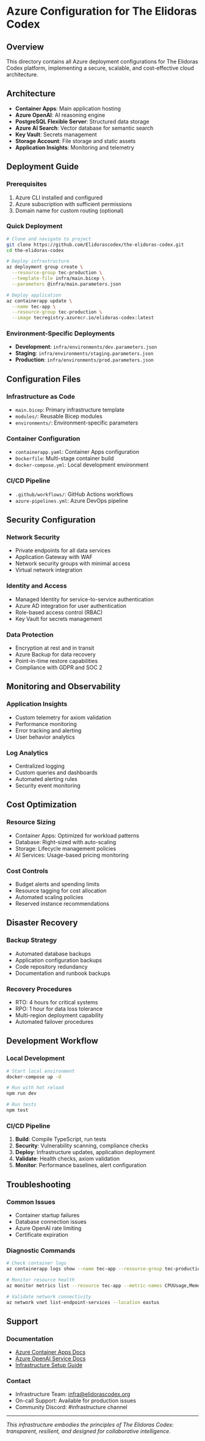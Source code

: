 # Azure Configuration for The Elidoras Codex

## Overview
This directory contains all Azure deployment configurations for The Elidoras Codex platform, implementing a secure, scalable, and cost-effective cloud architecture.

## Architecture
- **Container Apps**: Main application hosting
- **Azure OpenAI**: AI reasoning engine
- **PostgreSQL Flexible Server**: Structured data storage
- **Azure AI Search**: Vector database for semantic search
- **Key Vault**: Secrets management
- **Storage Account**: File storage and static assets
- **Application Insights**: Monitoring and telemetry

## Deployment Guide

### Prerequisites
1. Azure CLI installed and configured
2. Azure subscription with sufficient permissions
3. Domain name for custom routing (optional)

### Quick Deployment
```bash
# Clone and navigate to project
git clone https://github.com/Elidorascodex/the-elidoras-codex.git
cd the-elidoras-codex

# Deploy infrastructure
az deployment group create \
  --resource-group tec-production \
  --template-file infra/main.bicep \
  --parameters @infra/main.parameters.json

# Deploy application
az containerapp update \
  --name tec-app \
  --resource-group tec-production \
  --image tecregistry.azurecr.io/elidoras-codex:latest
```

### Environment-Specific Deployments
- **Development**: `infra/environments/dev.parameters.json`
- **Staging**: `infra/environments/staging.parameters.json`
- **Production**: `infra/environments/prod.parameters.json`

## Configuration Files

### Infrastructure as Code
- `main.bicep`: Primary infrastructure template
- `modules/`: Reusable Bicep modules
- `environments/`: Environment-specific parameters

### Container Configuration
- `containerapp.yaml`: Container Apps configuration
- `Dockerfile`: Multi-stage container build
- `docker-compose.yml`: Local development environment

### CI/CD Pipeline
- `.github/workflows/`: GitHub Actions workflows
- `azure-pipelines.yml`: Azure DevOps pipeline

## Security Configuration

### Network Security
- Private endpoints for all data services
- Application Gateway with WAF
- Network security groups with minimal access
- Virtual network integration

### Identity and Access
- Managed Identity for service-to-service authentication
- Azure AD integration for user authentication
- Role-based access control (RBAC)
- Key Vault for secrets management

### Data Protection
- Encryption at rest and in transit
- Azure Backup for data recovery
- Point-in-time restore capabilities
- Compliance with GDPR and SOC 2

## Monitoring and Observability

### Application Insights
- Custom telemetry for axiom validation
- Performance monitoring
- Error tracking and alerting
- User behavior analytics

### Log Analytics
- Centralized logging
- Custom queries and dashboards
- Automated alerting rules
- Security event monitoring

## Cost Optimization

### Resource Sizing
- Container Apps: Optimized for workload patterns
- Database: Right-sized with auto-scaling
- Storage: Lifecycle management policies
- AI Services: Usage-based pricing monitoring

### Cost Controls
- Budget alerts and spending limits
- Resource tagging for cost allocation
- Automated scaling policies
- Reserved instance recommendations

## Disaster Recovery

### Backup Strategy
- Automated database backups
- Application configuration backups
- Code repository redundancy
- Documentation and runbook backups

### Recovery Procedures
- RTO: 4 hours for critical systems
- RPO: 1 hour for data loss tolerance
- Multi-region deployment capability
- Automated failover procedures

## Development Workflow

### Local Development
```bash
# Start local environment
docker-compose up -d

# Run with hot reload
npm run dev

# Run tests
npm test
```

### CI/CD Pipeline
1. **Build**: Compile TypeScript, run tests
2. **Security**: Vulnerability scanning, compliance checks
3. **Deploy**: Infrastructure updates, application deployment
4. **Validate**: Health checks, axiom validation
5. **Monitor**: Performance baselines, alert configuration

## Troubleshooting

### Common Issues
- Container startup failures
- Database connection issues
- Azure OpenAI rate limiting
- Certificate expiration

### Diagnostic Commands
```bash
# Check container logs
az containerapp logs show --name tec-app --resource-group tec-production

# Monitor resource health
az monitor metrics list --resource tec-app --metric-names CPUUsage,MemoryUsage

# Validate network connectivity
az network vnet list-endpoint-services --location eastus
```

## Support

### Documentation
- [Azure Container Apps Docs](https://docs.microsoft.com/azure/container-apps/)
- [Azure OpenAI Service Docs](https://docs.microsoft.com/azure/cognitive-services/openai/)
- [Infrastructure Setup Guide](./docs/infrastructure-setup.md)

### Contact
- Infrastructure Team: infra@elidorascodex.org
- On-call Support: Available for production issues
- Community Discord: #infrastructure channel

---

*This infrastructure embodies the principles of The Elidoras Codex: transparent, resilient, and designed for collaborative intelligence.*
